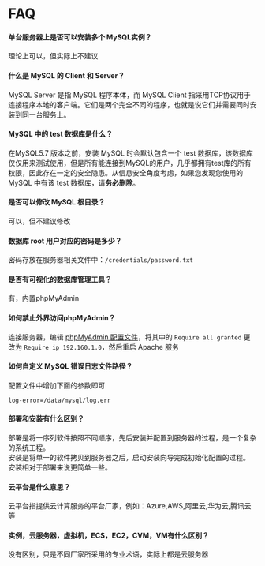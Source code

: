 # FAQ

#### 单台服务器上是否可以安装多个 MySQL实例？

理论上可以，但实际上不建议

#### 什么是 MySQL 的 Client 和 Server？

MySQL Server 是指 MySQL 程序本体，而 MySQL Client 指采用TCP协议用于连接程序本地的客户端。它们是两个完全不同的程序，也就是说它们并需要同时安装到同一台服务上。


#### MySQL 中的 test 数据库是什么？

在MySQL5.7 版本之前，安装 MySQL 时会默认包含一个 test 数据库，该数据库仅仅用来测试使用，但是所有能连接到MySQL的用户，几乎都拥有test库的所有权限，因此存在一定的安全隐患。从信息安全角度考虑，如果您发现您使用的 MySQL 中有该 test 数据库，请**务必删除**。

#### 是否可以修改 MySQL 根目录？

可以，但不建议修改

#### 数据库 root 用户对应的密码是多少？

密码存放在服务器相关文件中：`/credentials/password.txt`

#### 是否有可视化的数据库管理工具？

有，内置phpMyAdmin

#### 如何禁止外界访问phpMyAdmin？

连接服务器，编辑 [phpMyAdmin 配置文件](/zh/stack-components.md#phpmyadmin)，将其中的 `Require all granted` 更改为 `Require ip 192.160.1.0`，然后重启 Apache 服务

#### 如何自定义 MySQL 错误日志文件路径？

配置文件中增加下面的参数即可
```
log-error=/data/mysql/log.err
```



#### 部署和安装有什么区别？

部署是将一序列软件按照不同顺序，先后安装并配置到服务器的过程，是一个复杂的系统工程。  
安装是将单一的软件拷贝到服务器之后，启动安装向导完成初始化配置的过程。  
安装相对于部署来说更简单一些。 

#### 云平台是什么意思？

云平台指提供云计算服务的平台厂家，例如：Azure,AWS,阿里云,华为云,腾讯云等

#### 实例，云服务器，虚拟机，ECS，EC2，CVM，VM有什么区别？

没有区别，只是不同厂家所采用的专业术语，实际上都是云服务器